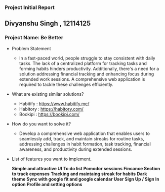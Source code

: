### Project Initial Report

## Divyanshu Singh , 12114125

### Project Name: Be Better

- Problem Statement 
    - In a fast-paced world, people struggle to stay consistent with daily tasks. The lack of a centralized platform for tracking tasks and forming habits hinders productivity. Additionally, there's a need for a solution addressing financial tracking and enhancing focus during extended work sessions. A comprehensive web application is required to tackle these challenges efficiently.

- What are existing similar solutions?

    - Habitify : https://www.habitify.me/
    - Habitory : https://habitory.com/
    - Bookipi  : https://bookipi.com/


- How do you want to solve it?

    - Develop a comprehensive web application that enables users to seamlessly add, track, and maintain streaks for routine tasks, addressing challenges in habit formation, task tracking, financial awareness, and productivity during extended sessions.

- List of features you want to implement.

    **Simple and attractive UI**
    **To do list**
    **Pomodor sessions**
    **Fincance Section to track expenses**
    **Tracking and maintaing streak for habits**
    **Dark theme**
    **Sync with google fit and google calendar**
    **User Sign Up / Sign In option**
    **Profile and setting options**